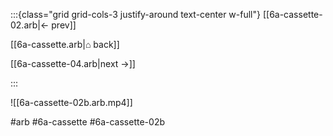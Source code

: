 :::{class="grid grid-cols-3 justify-around text-center w-full"}
[[6a-cassette-02.arb|← prev]]

[[6a-cassette.arb|⌂ back]]

[[6a-cassette-04.arb|next →]]

:::

![[6a-cassette-02b.arb.mp4]]

#arb #6a-cassette #6a-cassette-02b

